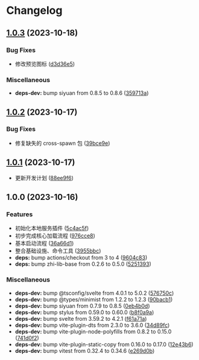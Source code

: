 # Changelog

## [1.0.3](https://github.com/terwer/siyuan-plugin-local-service/compare/v1.0.2...v1.0.3) (2023-10-18)


### Bug Fixes

* 修改预览图标 ([d3d36e5](https://github.com/terwer/siyuan-plugin-local-service/commit/d3d36e50fb481170827647d1a36e6a3d439b8f12))


### Miscellaneous

* **deps-dev:** bump siyuan from 0.8.5 to 0.8.6 ([359713a](https://github.com/terwer/siyuan-plugin-local-service/commit/359713aeec743d1534305760bbd71eb988726475))

## [1.0.2](https://github.com/terwer/siyuan-plugin-local-service/compare/v1.0.1...v1.0.2) (2023-10-17)
### Bug Fixes
* 修复缺失的 cross-spawn 包 ([39bce9e](https://github.com/terwer/siyuan-plugin-local-service/commit/39bce9e40a93eb800a699528d9ef844b5f7e6515))
## [1.0.1](https://github.com/terwer/siyuan-plugin-local-service/compare/v1.0.0...v1.0.1) (2023-10-17)
* 更新开发计划 ([88ee9f6](https://github.com/terwer/siyuan-plugin-local-service/commit/88ee9f6f8174f31a606f816533cb8f033522916f))
## 1.0.0 (2023-10-16)
### Features
* 初始化本地服务插件 ([5c4ac5f](https://github.com/terwer/siyuan-plugin-local-service/commit/5c4ac5fe014f659d0968b93b478c07ca8b756246))
* 初步完成核心加载流程 ([976cce8](https://github.com/terwer/siyuan-plugin-local-service/commit/976cce8566188a5a48e33ab2db83e8a561b8ff69))
* 基本启动流程 ([36a66d1](https://github.com/terwer/siyuan-plugin-local-service/commit/36a66d11252cb435782f1b42aaf8c9778b92b40d))
* 整合基础设施、命令工具 ([3955bbc](https://github.com/terwer/siyuan-plugin-local-service/commit/3955bbc53a22a1deae209a8485b1e90c23ad2aba))
* **deps:** bump actions/checkout from 3 to 4 ([9604c83](https://github.com/terwer/siyuan-plugin-local-service/commit/9604c83eacfdd68bd86362d5c2b7e37b1f9710f0))
* **deps:** bump zhi-lib-base from 0.2.6 to 0.5.0 ([5251393](https://github.com/terwer/siyuan-plugin-local-service/commit/5251393e1065da85883d8a14eb37202147807474))
### Miscellaneous
* **deps-dev:** bump @tsconfig/svelte from 4.0.1 to 5.0.2 ([576750c](https://github.com/terwer/siyuan-plugin-local-service/commit/576750c24f419f36fd6d138234b52cd2595fec0f))
* **deps-dev:** bump @types/minimist from 1.2.2 to 1.2.3 ([90bacb1](https://github.com/terwer/siyuan-plugin-local-service/commit/90bacb165259ccdf959ea0b1199ebcbc50cd4864))
* **deps-dev:** bump siyuan from 0.7.9 to 0.8.5 ([0eb4b0d](https://github.com/terwer/siyuan-plugin-local-service/commit/0eb4b0d9b561fc42d7e3bd27e7c17bb753cfff5c))
* **deps-dev:** bump stylus from 0.59.0 to 0.60.0 ([b8f0a9a](https://github.com/terwer/siyuan-plugin-local-service/commit/b8f0a9abe4c02965e112631e9a4abb0bc711fd21))
* **deps-dev:** bump svelte from 3.59.2 to 4.2.1 ([f61a71a](https://github.com/terwer/siyuan-plugin-local-service/commit/f61a71a7847e5ad465d400331542097684c5f244))
* **deps-dev:** bump vite-plugin-dts from 2.3.0 to 3.6.0 ([34d89fc](https://github.com/terwer/siyuan-plugin-local-service/commit/34d89fc8296efa4469ca6e06e2d687805c24ebd5))
* **deps-dev:** bump vite-plugin-node-polyfills from 0.8.2 to 0.15.0 ([741d0f2](https://github.com/terwer/siyuan-plugin-local-service/commit/741d0f2f3951748869d2ae8a8c537faeeb3a50c1))
* **deps-dev:** bump vite-plugin-static-copy from 0.16.0 to 0.17.0 ([12e43b6](https://github.com/terwer/siyuan-plugin-local-service/commit/12e43b6cc4a955aabecf32cdfac6f8ba5945338d))
* **deps-dev:** bump vitest from 0.32.4 to 0.34.6 ([e269d0b](https://github.com/terwer/siyuan-plugin-local-service/commit/e269d0b22330b39775a8911fae6a3a5bb9d4dd9f))
